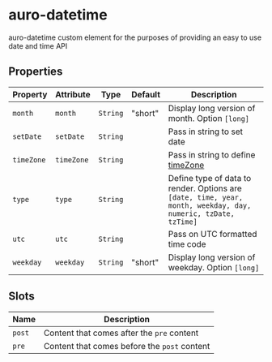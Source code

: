 # auro-datetime

auro-datetime custom element for the purposes of providing an easy to use date and time API

## Properties

| Property   | Attribute  | Type     | Default | Description                                      |
|------------|------------|----------|---------|--------------------------------------------------|
| `month`    | `month`    | `String` | "short" | Display long version of month. Option `[long]`   |
| `setDate`  | `setDate`  | `String` |         | Pass in string to set date                       |
| `timeZone` | `timeZone` | `String` |         | Pass in string to define [timeZone](https://docs.trifacta.com/display/DP/Supported+Time+Zone+Values) |
| `type`     | `type`     | `String` |         | Define type of data to render. Options are `[date, time, year, month, weekday, day, numeric, tzDate, tzTime]` |
| `utc`      | `utc`      | `String` |         | Pass on UTC formatted time code                  |
| `weekday`  | `weekday`  | `String` | "short" | Display long version of weekday. Option `[long]` |

## Slots

| Name   | Description                                  |
|--------|----------------------------------------------|
| `post` | Content that comes after the `pre` content   |
| `pre`  | Content that comes before the `post` content |
